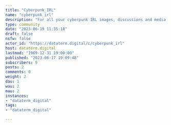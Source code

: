 ```yaml
---
title: "Cyberpunk_IRL" 
name: "cyberpunk_irl"
description: "For all your cyberpunk IRL images, discussions and media.You may be a dev, hacker, activist, street kid or ...corpo!Whatever you are, tell us here how your life is cyberpunk, either big or small, we want to hear it!"
type: community
date: "2023-06-19 11:35:18"
draft: false
nsfw: false
actor_id: "https://dataterm.digital/c/cyberpunk_irl"
host: dataterm.digital
lastmod: "1969-12-31 19:00:00"
published: "2023-06-17 19:09:48"
subscribers: 9
posts: 2
comments: 0
weight: 2
dau: 1
wau: 2
mau: 2
instances:
- "dataterm_digital"
tags: 
- "dataterm_digital"

---
```

